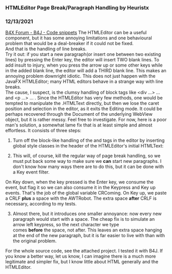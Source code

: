 ### HTMLEditor Page Break/Paragraph Handling by Heuristx
### 12/13/2021
[B4X Forum - B4J - Code snippets](https://www.b4x.com/android/forum/threads/136800/)

The HTMLEditor can be a useful component, but it has some annoying limitations and one behavioural problem that would be a deal-breaker if it could not be fixed.  
And that is the handling of line breaks.  
Try it out: if you start a new paragraph(or insert one between two existing lines) by pressing the Enter key, the editor will insert TWO blank lines. To add insult to injury, when you press the arrow up or some other keys while in the added blank line, the editor will add a THIRD blank line. This makes an annoying problem downright idiotic.  
  
This does not just happen with the JavaFX HTMLEditor; many HTML editors behave in a strange way with line breaks.  
The cause, I suspect, is the clumsy handling of block tags like <div …> … </div> and <p …> … </p>.  
  
Since the HTMLEditor has very few methods, one would be tempted to manipulate the .HTMLText directly, but then we lose the caret position and selection in the editor, as it exits the Editing mode.  
  
It could be perhaps recovered through the Document of the underlying WebView object, but it is rather messy. Feel free to investigate.  
  
For now, here is a poor man's solution, a somewhat lame fix that is at least simple and almost effortless.  
  
It consists of three steps:  
  
1) Turn off the block-like handling of the <div> and <p> tags in the editor by inserting global style classes in the header of the HTMLEditor's initial HTMLText:  
  
<style type="text/css">div {display: inline;} p {display: inline;}</style>  
  
2) This will, of course, kill the regular way of page break handling, so we must put back some way to make sure we **can** start new paragraphs. I don't know how many ways there are to do this, but it can be done with a Key event filter.  
  
On Key down, when the key pressed is the Enter key, we consume the event, but flag it so we can also consume it in the Keypress and Key up events. That's the job of the global variable CRComing.  
  
On Key up, we paste a CRLF **plus** a space with the AWTRobot. The extra space **after** CRLF is necessary, according to my tests.  
  
3) Almost there, but it introduces one smaller annoyance: now every new paragraph would start with a space. The cheap fix is to simulate an arrow left keypress, so the next character we type   
comes **before** the space, not after. This leaves an extra space hanging at the end of the new paragraph, but it is far easier to live with than with the original problem.  
  
For the whole source code, see the attached project. I tested it with B4J. If you know a better way, let us know, I can imagine there is a much more legitimate and simpler fix, but I know little about HTML generally and the HTMLEditor.